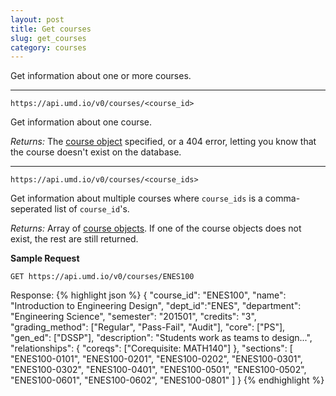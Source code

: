 ```yaml
---
layout: post
title: Get courses
slug: get_courses
category: courses
---
```


Get information about one or more courses.

----

`https://api.umd.io/v0/courses/<course_id>`

Get information about one course.

*Returns:* The [course object](#course_object) specified, or a 404 error, letting you know that the course doesn't exist on the database.

----

`https://api.umd.io/v0/courses/<course_ids>`

Get information about multiple courses where `course_ids` is a comma-seperated list of `course_id`'s.

*Returns:* Array of [course objects](#course_object). If one of the course objects does not exist, the rest are still returned.

<!-- EXAMPLE -->
**Sample Request**

`GET https://api.umd.io/v0/courses/ENES100`

Response:
{% highlight json %}
{
  "course_id": "ENES100",
  "name": "Introduction to Engineering Design",
  "dept_id":"ENES",
  "department": "Engineering Science",
  "semester": "201501",
  "credits": "3",
  "grading_method": ["Regular", "Pass-Fail", "Audit"],
  "core": ["PS"],
  "gen_ed": ["DSSP"],
  "description": "Students work as teams to design...",
  "relationships": {
    "coreqs": ["Corequisite: MATH140"]
  },
  "sections": [
    "ENES100-0101",
    "ENES100-0201",
    "ENES100-0202",
    "ENES100-0301",
    "ENES100-0302",
    "ENES100-0401",
    "ENES100-0501",
    "ENES100-0502",
    "ENES100-0601",
    "ENES100-0602",
    "ENES100-0801"
  ]
}
{% endhighlight %}
<!-- END -->